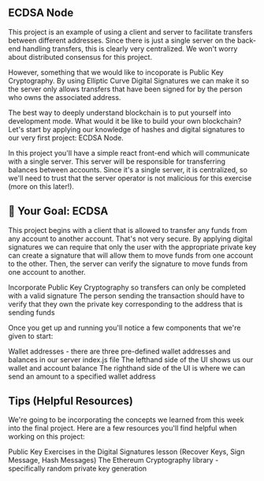 ## ECDSA Node

This project is an example of using a client and server to facilitate transfers between different addresses. Since there is just a single server on the back-end handling transfers, this is clearly very centralized. We won't worry about distributed consensus for this project.

However, something that we would like to incoporate is Public Key Cryptography. By using Elliptic Curve Digital Signatures we can make it so the server only allows transfers that have been signed for by the person who owns the associated address.

The best way to deeply understand blockchain is to put yourself into development mode. What would it be like to build your own blockchain? Let's start by applying our knowledge of hashes and digital signatures to our very first project: ECDSA Node.

In this project you'll have a simple react front-end which will communicate with a single server. This server will be responsible for transferring balances between accounts. Since it's a single server, it is centralized, so we'll need to trust that the server operator is not malicious for this exercise (more on this later!).

## 🏁 Your Goal: ECDSA
This project begins with a client that is allowed to transfer any funds from any account to another account. That's not very secure. By applying digital signatures we can require that only the user with the appropriate private key can create a signature that will allow them to move funds from one account to the other. Then, the server can verify the signature to move funds from one account to another.

Incorporate Public Key Cryptography so transfers can only be completed with a valid signature
The person sending the transaction should have to verify that they own the private key corresponding to the address that is sending funds

Once you get up and running you'll notice a few components that we're given to start:

Wallet addresses - there are three pre-defined wallet addresses and balances in our server index.js file
The lefthand side of the UI shows us our wallet and account balance
The righthand side of the UI is where we can send an amount to a specified wallet address
## Tips (Helpful Resources)

We're going to be incorporating the concepts we learned from this week into the final project. Here are a few resources you'll find helpful when working on this project:

Public Key Exercises in the Digital Signatures lesson (Recover Keys, Sign Message, Hash Messages)
The Ethereum Cryptography library - specifically random private key generation
